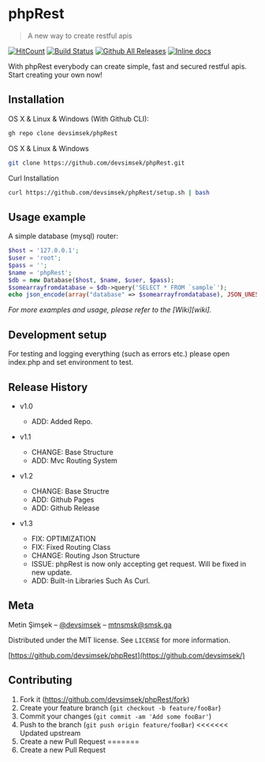 # phpRest

> A new way to create restful apis

[![HitCount](http://hits.dwyl.com/devsimsek/phpRest.svg)](http://hits.dwyl.com/devsimsek/phpRest)
[![Build Status](https://travis-ci.com/devsimsek/phpRest.png?branch=master)](https://travis-ci.com/devsimsek/phpRest)
[![Github All Releases](https://img.shields.io/github/downloads/devsimsek/phpRest/total.svg)]()
[![Inline docs](http://inch-ci.org/github/devsimsek/phpRest.svg?branch=master)](http://inch-ci.org/github/devsimsek/phpRest)

With phpRest everybody can create simple, fast and secured restful apis. Start creating your own now!

## Installation

OS X & Linux & Windows (With Github CLI):

```sh
gh repo clone devsimsek/phpRest
```

OS X & Linux & Windows

```sh
git clone https://github.com/devsimsek/phpRest.git
```

Curl Installation

```sh
curl https://github.com/devsimsek/phpRest/setup.sh | bash
```

## Usage example

A simple database (mysql) router:

```php
$host = '127.0.0.1';
$user = 'root';
$pass = '';
$name = 'phpRest';
$db = new Database($host, $name, $user, $pass);
$somearrayfromdatabase = $db->query('SELECT * FROM `sample`');
echo json_encode(array("database" => $somearrayfromdatabase), JSON_UNESCAPED_UNICODE);

```

_For more examples and usage, please refer to the [Wiki][wiki]._

## Development setup

For testing and logging everything (such as errors etc.) please open index.php and set environment to test.

## Release History

* v1.0
  * ADD: Added Repo.
* v1.1
  * CHANGE: Base Structure
  * ADD: Mvc Routing System
* v1.2
  * CHANGE: Base Structre
  * ADD: Github Pages
  * ADD: Github Release

* v1.3
  * FIX: OPTIMIZATION
  * FIX: Fixed Routing Class
  * CHANGE: Routing Json Structure
  * ISSUE: phpRest is now only accepting get request. Will be fixed in new update.
  * ADD: Built-in Libraries Such As Curl.

## Meta

Metin Şimşek – [@devsimsek](https://smsk.me/) – mtnsmsk@smsk.ga

Distributed under the MIT license. See ``LICENSE`` for more information.

[https://github.com/devsimsek/phpRest](https://github.com/devsimsek/)

## Contributing

1. Fork it (<https://github.com/devsimsek/phpRest/fork>)
2. Create your feature branch (`git checkout -b feature/fooBar`)
3. Commit your changes (`git commit -am 'Add some fooBar'`)
4. Push to the branch (`git push origin feature/fooBar`)
   <<<<<<< Updated upstream
5. Create a new Pull Request =======
5. Create a new Pull Request